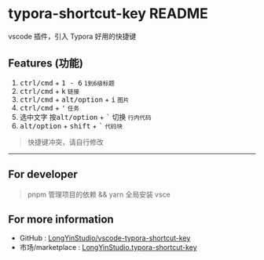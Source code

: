 # typora-shortcut-key README

vscode 插件，引入 Typora 好用的快捷键

## Features (功能)

1. <kbd>ctrl/cmd</kbd> + <kbd>1 - 6</kbd> `1到6级标题`
2. <kbd>ctrl/cmd</kbd> + <kbd>k</kbd> `链接`
3. <kbd>ctrl/cmd</kbd> + <kbd>alt/option</kbd> + <kbd>i</kbd> `图片`
4. <kbd>ctrl/cmd</kbd> + <kbd>'</kbd> `任务`
5. 选中文字 按<kbd>alt/option</kbd> + <kbd>\`</kbd> 切换 `行内代码`
6. <kbd>alt/option</kbd> + <kbd>shift</kbd> + <kbd>\`</kbd> `代码块`

> 快捷键冲突，请自行修改

---

## For developer

> pnpm 管理项目的依赖 && yarn 全局安装 vsce

## For more information

- GitHub : [LongYinStudio/vscode-typora-shortcut-key](https://github.com/LongYinStudio/vscode-typora-shortcut-key)
- 市场/marketplace : [LongYinStudio.typora-shortcut-key](https://marketplace.visualstudio.com/items?itemName=LongYinStudio.typora-shortcut-key)
